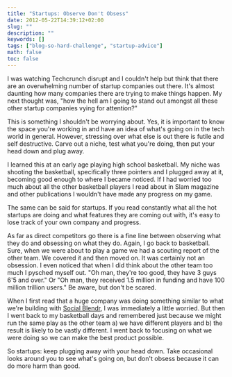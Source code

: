 ```yaml
---
title: "Startups: Observe Don't Obsess"
date: 2012-05-22T14:39:12+02:00
slug: ""
description: ""
keywords: []
tags: ["blog-so-hard-challenge", "startup-advice"]
math: false
toc: false
---
```


I was watching Techcrunch disrupt and I couldn't help but think that there are an overwhelming number of startup companies out there. It's almost daunting how many companies there are trying to make things happen. My next thought was, "how the hell am I going to stand out amongst all these other startup companies vying for attention?"

This is something I shouldn't be worrying about. Yes, it is important to know the space you're working in and have an idea of what's going on in the tech world in general. However, stressing over what else is out there is futile and self destructive. Carve out a niche, test what you're doing, then put your head down and plug away.

I learned this at an early age playing high school basketball. My niche was shooting the basketball, specifically three&nbsp;pointers&nbsp;and I plugged away at it, becoming good enough to where I became noticed. If I had worried too much about all the other basketball players I read about in Slam magazine and other publications I wouldn't have made any progress on my game.

The same can be said for startups. If you read constantly what all the hot startups are doing and what features they are coming out with, it's easy to lose track of your own company and progress.

As far as direct competitors go there is a fine line between observing what they do and&nbsp;obsessing&nbsp;on what they do. Again, I go back to basketball. Sure, when we were about to play a game we had a scouting report of the other team. We covered it and then moved on. It was certainly not an obsession. I even noticed that when I did think about the other team too much I pysched myself out. "Oh man, they're too good, they have 3 guys 6'5 and over." Or&nbsp;"Oh man, they received 1.5 million in funding and have 100 million trillion users." Be aware, but don't be scared.

When I first read that a huge company was doing something similar to what we're building with [Social Blendr](http://www.socialblendr.com), I was immediately a little worried. But then I went back to my basketball days and remembered just because we might run the same play as the other team a) we have different players and b) the result is likely to be vastly different. I went back to focusing on what we were doing so we can make the best product possible.

So startups: keep plugging away with your head down. Take occasional looks around you to see what's going on, but don't obsess because it can do more harm than good.
